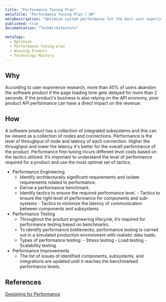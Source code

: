 ```yaml
---
title: "Performance Tuning Plan"
metaTitle: "Performance Tuning Plan | WP"
metaDescription: "Optimize system performance for the best user experience, based on performance requirements and analysis on existing performance."
published: true
documentation: "TechArchitecture"

metaTags:
  - Optimize
  - Performance tuning plan
  - Winning Product
  - Technology Mastery
---
```


## Why
According to user experience research, more than 40% of users abandon the software product if the page loading time gets delayed for more than 2 seconds. If the product's business is also relying on the API economy, poor product API performance can have a direct impact on the revenue.

## How
A software product has a collection of integrated subsystems and this can be viewed as a collection of nodes and connections. Performance is the level of throughput of node and latency of each connection. Higher the throughput and lower the latency it's better for the overall performance of the product. Performance fine-tuning incurs different level costs based on the tactics utilized. It’s important to understand the level of performance required for a product and use the most optimal set of tactics.

- Performance Engineering
  - Identify architecturally significant requirements and isolate requirements related to performance.
  - Derive a performance benchmark.
  - Identify tactics to ensure the required performance level.
        - Tactics to ensure the right level of performance for components and sub-systems
        - Tactics to minimize the latency of communication between components and subsystems 
- Performance Testing     
  - Throughout the product engineering lifecycle, it’s required for performance testing based on benchmarks.
  - To identify performance bottlenecks, performance testing is carried out in a simulated production environment with realistic data loads.
  - Types of performance testing:
        - Stress testing
        - Load testing
        - Scalability testing
- Performance Improvements
  - The list of issues of identified components, subsystems, and integrations are updated until it reaches the benchmarked performance levels.

## References
[Designing for Performance](http://designingforperformance.com/performance-is-ux/)
